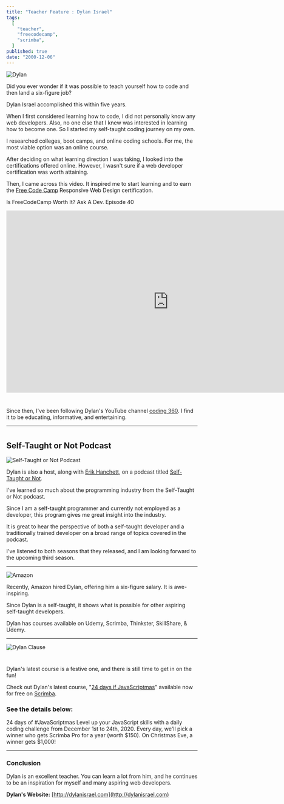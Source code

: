 ```yaml
---
title: "Teacher Feature : Dylan Israel"
tags:
  [
    "teacher",
    "freecodecamp",
    "scrimba",
  ]
published: true
date: "2000-12-06"
---
```

![Dylan](img/dylan-israel-dogs.jpg)

Did you ever wonder if it was possible to teach yourself how to code and then land a six-figure job?

Dylan Israel accomplished this within five years.

When I first considered learning how to code, I did not personally know any web developers. Also, no one else that I knew was interested in learning how to become one. So I started my self-taught coding journey on my own.

I researched colleges, boot camps, and online coding schools. For me, the most viable option was an online course.

After deciding on what learning direction I was taking, I looked into the certifications offered online. However, I wasn't sure if a web developer certification was worth attaining.

Then, I came across this video. It inspired me to start learning and to earn the [Free Code Camp](https://freecodecamp.org) Responsive Web Design  certification.

Is FreeCodeCamp Worth It? Ask A Dev. Episode 40
[](https://www.youtube.com/watch?v=O-h4i1ErDD4)

<iframe width="853" height="480" src="https://www.youtube.com/embed/O-h4i1ErDD4" frameborder="0" allow="accelerometer; autoplay; clipboard-write; encrypted-media; gyroscope; picture-in-picture" allowfullscreen></iframe>

#

 Since then, I've been following Dylan's YouTube channel [coding 360](https://www.youtube.com/user/pizzapokerguy87). I find it to be educating, informative, and entertaining.

 ---

#
## Self-Taught or Not Podcast

![Self-Taught or Not Podcast](img/Self-Taught-or-Not.jpg)

Dylan is also a host, along with [Erik Hanchett](https://www.youtube.com/c/programwitherik), on a podcast titled [Self-Taught or Not](https://www.selftaughtornot.com).

I've learned so much about the programming industry from the Self-Taught or Not podcast. 

Since I am a self-taught programmer and currently not employed as a developer, this program gives me great insight into the industry. 

It is great to hear the perspective of both a self-taught developer and a traditionally trained developer on a broad range of topics covered in the podcast.

I've listened to both seasons that they released, and I am looking forward to the upcoming third season.

---
![Amazon](img/DylanIsrael-Amazon.jpg)

Recently, Amazon hired Dylan, offering him a six-figure salary. It is awe-inspiring. 

Since Dylan is a self-taught, it shows what is possible for other aspiring self-taught developers.


Dylan has courses available on Udemy, Scrimba, Thinkster, SkillShare, & Udemy.

---

![Dylan Clause](img/dylan_claus.jpg)

#

Dylan's latest course is a festive one, and there is still time to get in on the fun! 

Check out Dylan's latest course, "[24 days if JavaScriptmas](https://scrimba.com/learn/adventcalendar)" available now for free on [Scrimba](https://scrimba.com/). 

### See the details below:

24 days of #JavaScriptmas
Level up your JavaScript skills with a daily coding challenge from December 1st to 24th, 2020. Every day, we'll pick a winner who gets Scrimba Pro for a year (worth $150). On Christmas Eve, a winner gets $1,000!

---

### Conclusion
Dylan is an excellent teacher. You can learn a lot from him, and he continues to be an inspiration for myself and many aspiring web developers.

**Dylan's Website:** [http://dylanisrael.com](http://dylanisrael.com)